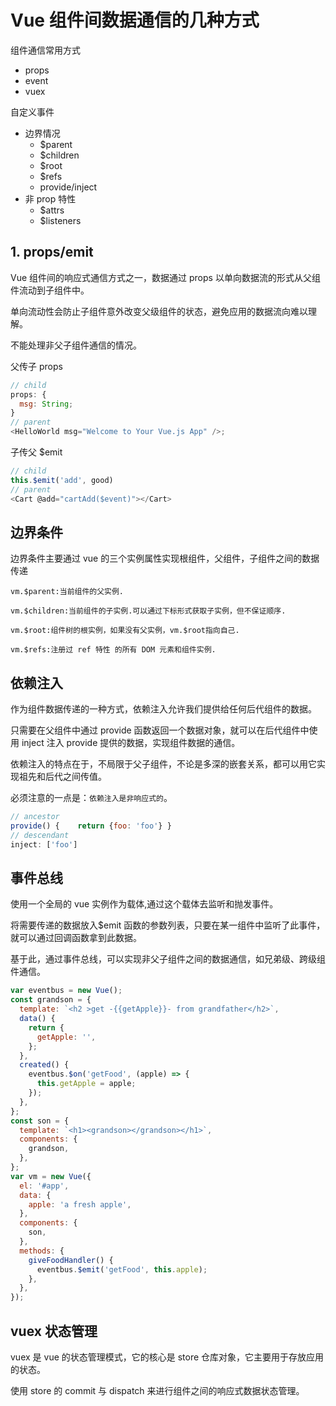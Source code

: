 # Vue 组件间数据通信的几种方式

组件通信常用方式

- props
- event
- vuex

自定义事件

- 边界情况
  - \$parent
  - \$children
  - \$root
  - \$refs
  - provide/inject
- 非 prop 特性
  - \$attrs
  - \$listeners

## 1. props/emit

Vue 组件间的响应式通信方式之一，数据通过 props 以单向数据流的形式从父组件流动到子组件中。

单向流动性会防止子组件意外改变父级组件的状态，避免应用的数据流向难以理解。

不能处理非父子组件通信的情况。

父传子 props

```js
// child
props: {
  msg: String;
}
// parent
<HelloWorld msg="Welcome to Your Vue.js App" />;
```

子传父 \$emit

```js
// child
this.$emit('add', good)
// parent
<Cart @add="cartAdd($event)"></Cart>
```

## 边界条件

边界条件主要通过 vue 的三个实例属性实现根组件，父组件，子组件之间的数据传递

`vm.$parent:当前组件的父实例.`

`vm.$children:当前组件的子实例.可以通过下标形式获取子实例，但不保证顺序.`

`vm.$root:组件树的根实例，如果没有父实例，vm.$root指向自己.`

`vm.$refs:注册过 ref 特性 的所有 DOM 元素和组件实例.`

## 依赖注入

作为组件数据传递的一种方式，依赖注入允许我们提供给任何后代组件的数据。

只需要在父组件中通过 provide 函数返回一个数据对象，就可以在后代组件中使用 inject 注入 provide 提供的数据，实现组件数据的通信。

依赖注入的特点在于，不局限于父子组件，不论是多深的嵌套关系，都可以用它实现祖先和后代之间传值。

必须注意的一点是：`依赖注入是非响应式的`。

```js
// ancestor
provide() {    return {foo: 'foo'} }
// descendant
inject: ['foo']
```

## 事件总线

使用一个全局的 vue 实例作为载体,通过这个载体去监听和抛发事件。

将需要传递的数据放入\$emit 函数的参数列表，只要在某一组件中监听了此事件，就可以通过回调函数拿到此数据。

基于此，通过事件总线，可以实现非父子组件之间的数据通信，如兄弟级、跨级组件通信。

```js
var eventbus = new Vue();
const grandson = {
  template: `<h2 >get -{{getApple}}- from grandfather</h2>`,
  data() {
    return {
      getApple: '',
    };
  },
  created() {
    eventbus.$on('getFood', (apple) => {
      this.getApple = apple;
    });
  },
};
const son = {
  template: `<h1><grandson></grandson></h1>`,
  components: {
    grandson,
  },
};
var vm = new Vue({
  el: '#app',
  data: {
    apple: 'a fresh apple',
  },
  components: {
    son,
  },
  methods: {
    giveFoodHandler() {
      eventbus.$emit('getFood', this.apple);
    },
  },
});
```

## vuex 状态管理

vuex 是 vue 的状态管理模式，它的核心是 store 仓库对象，它主要用于存放应用的状态。

使用 store 的 commit 与 dispatch 来进行组件之间的响应式数据状态管理。

